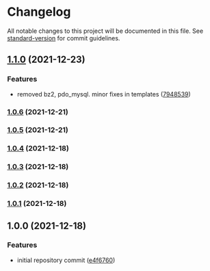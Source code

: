 # Changelog

All notable changes to this project will be documented in this file. See [standard-version](https://github.com/conventional-changelog/standard-version) for commit guidelines.

## [1.1.0](https://github.com/wayofdev/docker-php-base/compare/v1.0.6...v1.1.0) (2021-12-23)


### Features

* removed bz2, pdo_mysql. minor fixes in templates ([7948539](https://github.com/wayofdev/docker-php-base/commit/79485391d338d7a075b38648f23cb894c78a4df6))

### [1.0.6](https://github.com/wayofdev/docker-php-base/compare/v1.0.5...v1.0.6) (2021-12-21)

### [1.0.5](https://github.com/wayofdev/docker-php-base/compare/v1.0.4...v1.0.5) (2021-12-21)

### [1.0.4](https://github.com/wayofdev/docker-php-base/compare/v1.0.3...v1.0.4) (2021-12-18)

### [1.0.3](https://github.com/wayofdev/docker-php-base/compare/v1.0.2...v1.0.3) (2021-12-18)

### [1.0.2](https://github.com/wayofdev/docker-php-base/compare/v1.0.1...v1.0.2) (2021-12-18)

### [1.0.1](https://github.com/wayofdev/docker-php-base/compare/v1.0.0...v1.0.1) (2021-12-18)

## 1.0.0 (2021-12-18)


### Features

* initial repository commit ([e4f6760](https://github.com/wayofdev/docker-php-base/commit/e4f6760d33e4a7f79f83d149ce06f8ccfa36c396))
